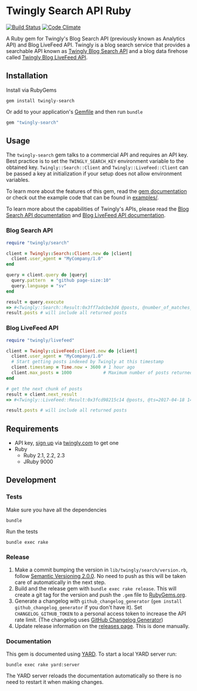 # Twingly Search API Ruby

[![Build Status](https://travis-ci.org/twingly/twingly-search-api-ruby.png?branch=master)](https://travis-ci.org/twingly/twingly-search-api-ruby)
[![Code Climate](https://codeclimate.com/github/twingly/twingly-search-api-ruby/badges/gpa.svg)](https://codeclimate.com/github/twingly/twingly-search-api-ruby)

A Ruby gem for Twingly's Blog Search API (previously known as Analytics API) and Blog LiveFeed API. Twingly is a blog search service that provides a searchable API known as [Twingly Blog Search API][Blog Search API documentation] and a blog data firehose called [Twingly Blog LiveFeed API][Blog LiveFeed API documentation].

## Installation

Install via RubyGems

```shell
gem install twingly-search
```

Or add to your application's [Gemfile](http://bundler.io/gemfile.html) and then run `bundle`

```ruby
gem "twingly-search"
```

## Usage

The `twingly-search` gem talks to a commercial API and requires an API key. Best practice is to set the `TWINGLY_SEARCH_KEY` environment variable to the obtained key. `Twingly::Search::Client` and `Twingly::LiveFeed::Client` can be passed a key at initialization if your setup does not allow environment variables.

To learn more about the features of this gem, read the [gem documentation] or check out the example code that can be found in [examples/](examples/).

To learn more about the capabilities of Twingly's APIs, please read the [Blog Search API documentation] and [Blog LiveFeed API documentation].

[gem documentation]: http://www.rubydoc.info/github/twingly/twingly-search-api-ruby
[Blog Search API documentation]: https://developer.twingly.com/resources/search/
[Blog LiveFeed API documentation]: https://developer.twingly.com/resources/livefeed/

### Blog Search API

```ruby
require "twingly/search"

client = Twingly::Search::Client.new do |client|
  client.user_agent = "MyCompany/1.0"
end

query = client.query do |query|
  query.pattern  = "github page-size:10"
  query.language = "sv"
end

result = query.execute
=> #<Twingly::Search::Result:0x3ff7adcbe3d4 @posts, @number_of_matches_returned=10, @number_of_matches_total=3035221>
result.posts # will include all returned posts
```

### Blog LiveFeed API

```ruby
require "twingly/livefeed"

client = Twingly::LiveFeed::Client.new do |client|
  client.user_agent = "MyCompany/1.0"
  # Start getting posts indexed by Twingly at this timestamp
  client.timestamp = Time.now - 3600 # 1 hour ago
  client.max_posts = 1000            # Maximum number of posts returned per call
end

# get the next chunk of posts
result = client.next_result
=> #<Twingly::LiveFeed::Result:0x3fcd98215c14 @posts, @ts=2017-04-18 14:42:18 UTC, @from=2017-04-18 13:42:06 UTC, @number_of_posts=989, @max_number_of_posts=1000, @first_post=2017-04-18 13:42:19 UTC, @last_post=2017-04-18 14:42:13 UTC>

result.posts # will include all returned posts
```

## Requirements

* API key, [sign up](https://www.twingly.com/try-for-free) via [twingly.com](https://www.twingly.com/) to get one
* Ruby
  * Ruby 2.1, 2.2, 2.3
  * JRuby 9000

## Development

### Tests

Make sure you have all the dependencies

    bundle

Run the tests

    bundle exec rake

### Release

1. Make a commit bumping the version in `lib/twingly/search/version.rb`, follow [Semantic Versioning 2.0.0](http://semver.org/). No need to push as this will be taken care of automatically in the next step.
1. Build and the release gem with `bundle exec rake release`. This will create a git tag for the version and push the `.gem` file to [RubyGems.org].
1. Generate a changelog with `github_changelog_generator` (`gem install github_changelog_generator` if you don't have it). Set `CHANGELOG_GITHUB_TOKEN` to a personal access token to increase the API rate limit. (The changelog uses [GitHub Changelog Generator](https://github.com/skywinder/github-changelog-generator/))
1. Update release information on the [releases page]. This is done manually.

[releases page]: https://github.com/twingly/twingly-search-api-ruby/releases
[RubyGems.org]: https://rubygems.org/

### Documentation

This gem is documented using [YARD]. To start a local YARD server run:

    bundle exec rake yard:server

The YARD server reloads the documentation automatically so there is no need to restart it when making changes.

[YARD]: http://yardoc.org/
